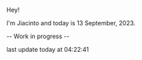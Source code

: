 Hey!

I'm Jiacinto and today is 13 September, 2023.

-- Work in progress --

last update today at 04:22:41 